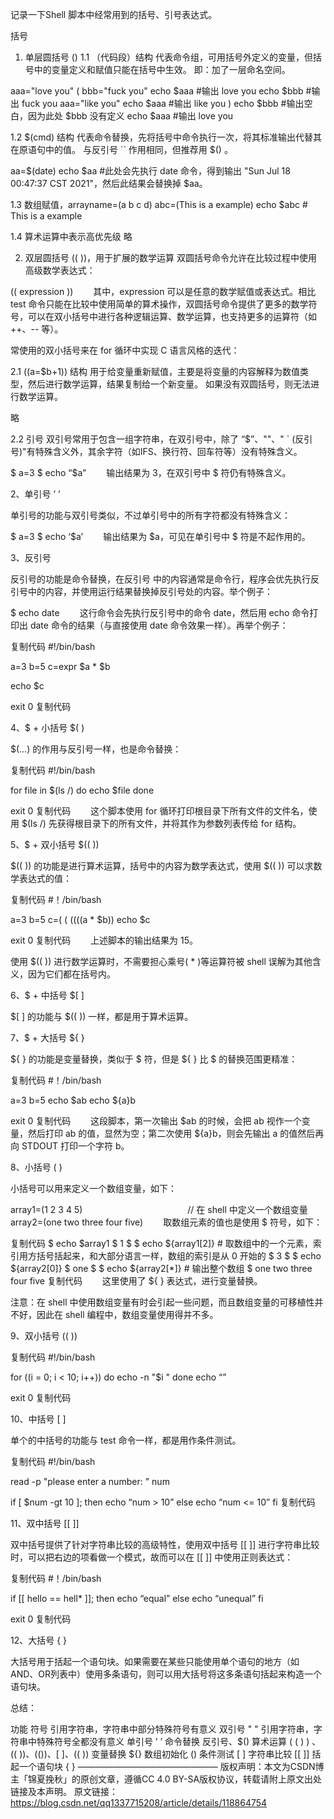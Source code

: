 记录一下Shell 脚本中经常用到的括号、引号表达式。

括号
1. 单层圆括号 ()
1.1 （代码段）结构
代表命令组，可用括号外定义的变量，但括号中的变量定义和赋值只能在括号中生效。
即：加了一层命名空间。

aaa="love you"
(
	bbb="fuck you"
	echo $aaa	#输出 love you
	echo $bbb	#输出 fuck you
	aaa="like you"
	echo $aaa	#输出 like you
)
echo $bbb		#输出空白，因为此处 $bbb 没有定义
echo $aaa		#输出 love you

1.2 $(cmd) 结构
代表命令替换，先将括号中命令执行一次，将其标准输出代替其在原语句中的值。
与反引号 `` 作用相同，但推荐用 $() 。

aa=$(date)
echo $aa #此处会先执行 date 命令，得到输出 "Sun Jul 18 00:47:37 CST 2021"，然后此结果会替换掉 $aa。

1.3 数组赋值，arrayname=(a b c d)
abc=(This is a example)
echo $abc  # This is a example

1.4 算术运算中表示高优先级
略

2. 双层圆括号 (( ))，用于扩展的数学运算
双圆括号命令允许在比较过程中使用高级数学表达式：

(( expression ))
　　其中，expression 可以是任意的数学赋值或表达式。相比 test 命令只能在比较中使用简单的算术操作，双圆括号命令提供了更多的数学符号，可以在双小括号中进行各种逻辑运算、数学运算，也支持更多的运算符（如 ++、-- 等）。

常使用的双小括号来在 for 循环中实现 C 语言风格的迭代：

2.1 ((a=$b+1)) 结构
用于给变量重新赋值，主要是将变量的内容解释为数值类型，然后进行数学运算，结果复制给一个新变量。
如果没有双圆括号，则无法进行数学运算。

略

2.2
引号
双引号常用于包含一组字符串，在双引号中，除了 “$”、""、" ` (反引号)"有特殊含义外，其余字符（如IFS、换行符、回车符等）没有特殊含义。

$ a=3
$ echo “$a”
　　输出结果为 3，在双引号中 $ 符仍有特殊含义。

2、单引号 ’ ’

单引号的功能与双引号类似，不过单引号中的所有字符都没有特殊含义：

$ a=3
$ echo ‘$a’
　　输出结果为 $a，可见在单引号中 $ 符是不起作用的。

3、反引号

反引号的功能是命令替换，在反引号 中的内容通常是命令行，程序会优先执行反引号中的内容，并使用运行结果替换掉反引号处的内容。举个例子：

$ echo date
　　这行命令会先执行反引号中的命令 date，然后用 echo 命令打印出 date 命令的结果（与直接使用 date 命令效果一样）。再举个例子：

复制代码
#!/bin/bash

a=3
b=5
c=expr $a \* $b

echo $c

exit 0
复制代码

4、$ + 小括号 $( )

$(…) 的作用与反引号一样，也是命令替换：

复制代码
#!/bin/bash

for file in $(ls /)
do
echo $file
done

exit 0
复制代码
　　这个脚本使用 for 循环打印根目录下所有文件的文件名，使用 $(ls /) 先获得根目录下的所有文件，并将其作为参数列表传给 for 结构。

5、$ + 双小括号 $(( ))

$(( )) 的功能是进行算术运算，括号中的内容为数学表达式，使用 $(( )) 可以求数学表达式的值：

复制代码
#！/bin/bash

a=3
b=5
c=( ( ((((a * $b))
echo $c

exit 0
复制代码
　　上述脚本的输出结果为 15。

使用 $(( )) 进行数学运算时，不需要担心乘号( * )等运算符被 shell 误解为其他含义，因为它们都在括号内。

6、$ + 中括号 $[ ]

$[ ] 的功能与 $(( )) 一样，都是用于算术运算。

7、$ + 大括号 ${ }

${ } 的功能是变量替换，类似于 $ 符，但是 ${ } 比 $ 的替换范围更精准：

复制代码
#！/bin/bash

a=3
b=5
echo $ab
echo ${a}b

exit 0
复制代码
　　这段脚本，第一次输出 $ab 的时候，会把 ab 视作一个变量，然后打印 ab 的值，显然为空；第二次使用 ${a}b，则会先输出 a 的值然后再向 STDOUT 打印一个字符 b。

8、小括号 ( )

小括号可以用来定义一个数组变量，如下：

array1=(1 2 3 4 5)　　　　　　　　　　　　// 在 shell 中定义一个数组变量
array2=(one two three four five)
　　取数组元素的值也是使用 $ 符号，如下：

复制代码
$ echo $array1
$ 1
$
$ echo ${array1[2]} # 取数组中的一个元素，索引用方括号括起来，和大部分语言一样，数组的索引是从 0 开始的
$ 3
$
$ echo ${array2[0]}
$ one
$
$ echo ${array2[*]} # 输出整个数组
$ one two three four five
复制代码
　　这里使用了 ${ } 表达式，进行变量替换。

注意：在 shell 中使用数组变量有时会引起一些问题，而且数组变量的可移植性并不好，因此在 shell 编程中，数组变量使用得并不多。

9、双小括号 (( ))

复制代码
#!/bin/bash

for ((i = 0; i < 10; i++))
do
echo -n "$i "
done
echo “”

exit 0
复制代码

10、中括号 [ ]

单个的中括号的功能与 test 命令一样，都是用作条件测试。

复制代码
#!/bin/bash

read -p "please enter a number: " num

if [ $num -gt 10 ]; then
echo “num > 10”
else
echo “num <= 10”
fi
复制代码

11、双中括号 [[ ]]

双中括号提供了针对字符串比较的高级特性，使用双中括号 [[ ]] 进行字符串比较时，可以把右边的项看做一个模式，故而可以在 [[ ]] 中使用正则表达式：

复制代码
#！/bin/bash

if [[ hello == hell* ]]; then
echo “equal”
else
echo “unequal”
fi

exit 0
复制代码

12、大括号 { }

大括号用于括起一个语句块。如果需要在某些只能使用单个语句的地方（如AND、OR列表中）使用多条语句，则可以用大括号将这多条语句括起来构造一个语句块。

总结：

功能 符号
引用字符串，字符串中部分特殊符号有意义 双引号 " "
引用字符串，字符串中特殊符号全都没有意义 单引号 ’ ’
命令替换 反引号、$()
算术运算 ( ( ) ) 、 (( ))、(())、[ ]、(( ))
变量替换 ${}
数组初始化 ()
条件测试 [ ]
字符串比较 [[ ]]
括起一个语句块 { }
————————————————
版权声明：本文为CSDN博主「锦夏挽秋」的原创文章，遵循CC 4.0 BY-SA版权协议，转载请附上原文出处链接及本声明。
原文链接：https://blog.csdn.net/qq1337715208/article/details/118864754